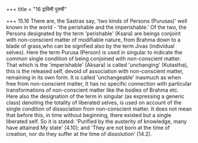 +++
title = "16 द्वाविमौ पुरुषौ"

+++
15.16 There are, the Sastras say, 'two kinds of Persons (Purusas)' well
known in the world - 'the perishable and the imperishable.' Of the two,
the Persons designated by the term 'perishable' (Ksara) are beings
conjoint with non-conscient matter of modifiable nature, from Brahma
down to a blade of grass,who can be signified also by the term Jivas
(individual selves). Here the term Purusa (Person) is used in singular
to indicate the common single condition of being conjoined with
non-conscient matter. That which is the 'imperishable' (Aksara) is
called 'unchanging' (Kutastha), this is the released self, devoid of
association with non-conscient matter, remaining in its own form. It is
called 'unchangeable' inasmuch as when free from non-conscient matter,
It has no specific connection with particular transformations of
non-conscient matter like the bodies of Brahma etc. Here also the
designation of the term in singular (as expressing a generic class)
denoting the totality of liberated selves, is used on account of the
single condition of dissociation from non-conscient matter. It does not
mean that before this, in time without beginning, there existed but a
single liberated self. So it is stated: 'Purified by the austerity of
knowledge, many have attained My state' (4.10); and 'They are not born
at the time of creation, nor do they suffer at the time of dissolution'
(14.2).
